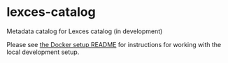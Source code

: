# lexces-catalog
Metadata catalog for Lexces catalog (in development)

Please see [the Docker setup README](docker/README.md) for instructions for working with
the local development setup.
